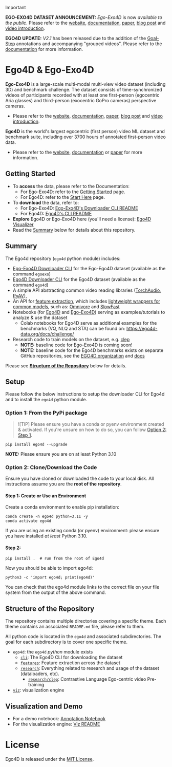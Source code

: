 > [!IMPORTANT]
> **EGO-EXO4D DATASET ANNOUNCEMENT:** *Ego-Exo4D* is now *available to the public*.
> Please refer to the [website](https://ego-exo4d-data.org/),
> [documentation](https://docs.ego-exo4d-data.org/), 
> [paper](https://arxiv.org/abs/2311.18259), [blog
> post](https://ai.meta.com/blog/ego-exo4d-video-learning-perception/) and
> [video introduction](https://www.youtube.com/watch?v=GdooXEBAnI8).
>
> **EGO4D UPDATE:** *V2.1* has been released due to the addition of the
> [Goal-Step](https://openreview.net/pdf?id=3BxYAaovKr) annotations and
> accompanying "grouped videos". Please refer to the
> [documentation](https://ego4d-data.org/docs/updates/#ego4d-goal-step--grouped-videos) for more information.

# Ego4D & Ego-Exo4D

**Ego-Exo4D** is a large-scale multi-modal multi-view video dataset (including 3D) and benchmark challenge. The dataset consists of time-synchronized videos of participants recorded with at least one first-person (egocentric Aria glasses) and third-person (exocentric GoPro cameras) perspective cameras. 
- Please refer to the [website](https://ego-exo4d-data.org/),
  [documentation](https://docs.ego-exo4d-data.org/),
  [paper](https://arxiv.org/abs/2311.18259), [blog
  post](https://ai.meta.com/blog/ego-exo4d-video-learning-perception/) and
  [video introduction](https://www.youtube.com/watch?v=GdooXEBAnI8).

**Ego4D** is the world's largest egocentric (first person) video ML dataset and benchmark suite, including over 3700 hours of annotated first-person video data. 
- Please refer to the [website](https://ego4d-data.org/),
  [documentation](https://ego4d-data.org/docs/) or
  [paper](https://arxiv.org/abs/2110.07058) for more information.

## Getting Started
- To **access** the data, please refer to the Documentation:
    - For Ego-Exo4D: refer to the [Getting Started](https://docs.ego-exo4d-data.org/getting-started/) page.
    - For Ego4D: refer to the [Start Here](https://ego4d-data.org/docs/start-here/) page.
- To **download** the data, refer to:
    - For Ego-Exo4D: [Ego-Exo4D's Downloader CLI README](ego4d/egoexo/download/README.md)
    - For Ego4D: [Ego4D's CLI README](ego4d/cli/README.md)
- **Explore** Ego4D or Ego-Exo4D here (you'll need a license): [Ego4D Visualizer](https://visualize.ego4d-data.org/)
- Read the [Summary](#summary) below for details about this repository.

## Summary

The Ego4d repository (`ego4d` python module) includes: 
- [Ego-Exo4D Downloader CLI](ego4d/egoexo/download/README.md) for the Ego-Ego4D dataset (available as the command `egoexo`)
- [Ego4D Downloader CLI](ego4d/cli/README.md) for the Ego4D dataset (available as the command `ego4d`)
- A simple API abstracting common video reading libraries
([TorchAudio](https://github.com/facebookresearch/Ego4d/blob/main/ego4d/research/readers.py#L69),
[PyAV](https://github.com/facebookresearch/Ego4d/blob/main/ego4d/research/readers.py#L136)),
- An API for [feature
extraction](https://github.com/facebookresearch/Ego4d/blob/main/ego4d/features/README.md#as-an-api), which includes [lightweight wrappers for common models](https://github.com/facebookresearch/Ego4d/tree/main/ego4d/features/models), such as: [Omnivore](https://github.com/facebookresearch/Ego4d/blob/main/ego4d/features/models/omnivore.py) and [SlowFast](https://github.com/facebookresearch/Ego4d/blob/main/ego4d/features/models/slowfast.py)
- Notebooks (for [Ego4D](https://github.com/facebookresearch/Ego4d/tree/main/notebooks) and [Ego-Exo4D]()) serving as examples/tutorials to analyze & use the dataset
    - Colab notebooks for Ego4D serve as additional examples for the benchmarks (VQ, NLQ and STA) can be found on: https://ego4d-data.org/docs/challenge/
- Research code to train models on the dataset, e.g. [clep](https://github.com/facebookresearch/Ego4d/tree/main/ego4d/research/clep)
    - **NOTE:** baseline code for Ego-Exo4D is coming soon!
    - **NOTE:** baseline code for the Ego4D benchmarks exists on separate GitHub repositories, see the [EGO4D organization](https://github.com/EGO4D/) and [docs](https://ego4d-data.org/docs/benchmarks/overview/)


Please see [**Structure of the Repository**](#structure-of-the-repository) below for details.

## Setup

Please follow the below instructions to setup the downloader CLI for Ego4d and
to install the `ego4d` python module. 

### Option 1: From the PyPi package


>![TIP]
>Please ensure you have a conda or pyenv environment created & activated. If you're unsure
>on how to do so, you can follow [Option 2: Step 1](step-1-create-or-use-an-environment).

```
pip install ego4d --upgrade
```

**NOTE:** Please ensure you are on at least Python 3.10

### Option 2: Clone/Download the Code

Ensure you have cloned or downloaded the code to your local disk. All
instructions assume you are the **root of the repository**.

#### Step 1: Create or Use an Environment

Create a conda environment to enable pip installation:
```
conda create -n ego4d python=3.11 -y
conda activate ego4d
```

If you are using an existing conda (or pyenv) environment: please ensure you
have installed *at least* Python 3.10.

#### Step 2: 

```
pip install .  # run from the root of Ego4d
```

Now you should be able to import ego4d:

```
python3 -c 'import ego4d; print(ego4d)'
```

You can check that the ego4d module links to the correct file on your file system from the output of the above command.

## Structure of the Repository
The repository contains multiple directories covering a specific theme. Each
theme contains an associated `README.md` file, please refer to them.


All python code is located in the `ego4d` and associated subdirectories. The
goal for each subdirectory is to cover one specific theme. 

- `ego4d`: the `ego4d` *python* module exists
    - [`cli`](ego4d/cli/README.md): The Ego4D CLI for downloading the dataset
    - [`features`](ego4d/features/README.md): Feature extraction across the dataset
    - [`research`](ego4d/research/README.md): Everything related to research and
      usage of the dataset (dataloaders, etc).
        - [`research/clep`](ego4d/research/clep/README.md): Contrastive Language Ego-centric video Pre-training
- [`viz`](viz/narrations/README.md): visualization engine

## Visualization and Demo
- For a demo notebook: [Annotation Notebook](notebooks/annotation_visualization.ipynb)
- For the visualization engine: [Viz README](viz/narrations/README.md)

# License

Ego4D is released under the [MIT License](LICENSE).
